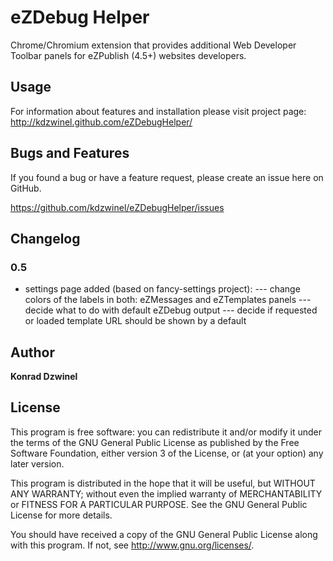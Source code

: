 eZDebug Helper
======================

Chrome/Chromium extension that provides additional Web Developer Toolbar panels for eZPublish (4.5+) websites developers.

Usage
-----

For information about features and installation please visit project page: http://kdzwinel.github.com/eZDebugHelper/


Bugs and Features
-----------------

If you found a bug or have a feature request, please create an issue here on GitHub.

https://github.com/kdzwinel/eZDebugHelper/issues

Changelog
---------

### 0.5 ###
- settings page added (based on fancy-settings project):
--- change colors of the labels in both: eZMessages and eZTemplates panels
--- decide what to do with default eZDebug output
--- decide if requested or loaded template URL should be shown by a default

Author
------

**Konrad Dzwinel**

License
-------

This program is free software: you can redistribute it and/or modify
it under the terms of the GNU General Public License as published by
the Free Software Foundation, either version 3 of the License, or
(at your option) any later version.

This program is distributed in the hope that it will be useful,
but WITHOUT ANY WARRANTY; without even the implied warranty of
MERCHANTABILITY or FITNESS FOR A PARTICULAR PURPOSE.  See the
GNU General Public License for more details.

You should have received a copy of the GNU General Public License
along with this program.  If not, see <http://www.gnu.org/licenses/>.